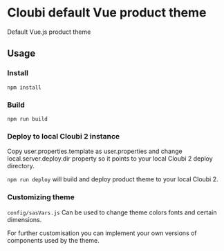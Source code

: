 # Cloubi default Vue product theme

Default Vue.js product theme

## Usage

### Install

`npm install`

### Build

`npm run build`

### Deploy to local Cloubi 2 instance

Copy user.properties.template as user.properties and change local.server.deploy.dir property so it points to your local Cloubi 2 deploy directory.

`npm run deploy` will build and deploy product theme to your local Cloubi 2.

### Customizing theme

`config/sasVars.js`
Can be used to change theme colors fonts and certain dimensions.

For further customisation you can implement your own versions of components used by the theme.
